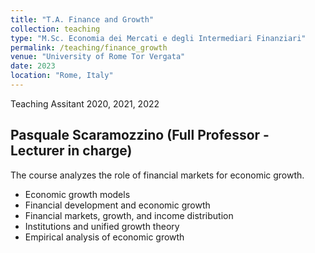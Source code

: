 ```yaml
---
title: "T.A. Finance and Growth"
collection: teaching
type: "M.Sc. Economia dei Mercati e degli Intermediari Finanziari"
permalink: /teaching/finance_growth
venue: "University of Rome Tor Vergata"
date: 2023
location: "Rome, Italy"
---
```


Teaching Assitant 2020, 2021, 2022

## Pasquale Scaramozzino (Full Professor - Lecturer in charge)

The course analyzes the role of financial markets for economic growth.

* Economic growth models
* Financial development and economic growth
* Financial markets, growth, and income distribution
* Institutions and unified growth theory
* Empirical analysis of economic growth
